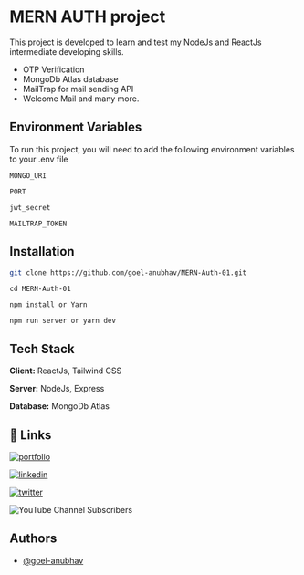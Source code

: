 
# MERN AUTH project

This project is developed to learn and test my NodeJs and ReactJs intermediate developing skills.
- OTP Verification
- MongoDb Atlas database
- MailTrap for mail sending API
- Welcome Mail and many more.




## Environment Variables

To run this project, you will need to add the following environment variables to your .env file

`MONGO_URI`

`PORT`

`jwt_secret`

`MAILTRAP_TOKEN`



## Installation




```bash
git clone https://github.com/goel-anubhav/MERN-Auth-01.git
```
```
cd MERN-Auth-01
```

```
npm install or Yarn 

``` 
```
npm run server or yarn dev
```


## Tech Stack

**Client:** ReactJs, Tailwind CSS

**Server:** NodeJs, Express

**Database:** MongoDb Atlas






## 🔗 Links
[![portfolio](https://img.shields.io/badge/my_portfolio-000?style=for-the-badge&logo=ko-fi&logoColor=white)](https://goel-anubhav.github.io/)

[![linkedin](https://img.shields.io/badge/linkedin-0A66C2?style=for-the-badge&logo=linkedin&logoColor=white)](https://www.linkedin.com/in/anubhav-goel-1206/)

[![twitter](https://img.shields.io/badge/twitter-1DA1F2?style=for-the-badge&logo=twitter&logoColor=white)](https://twitter.com/AnubhavG12)

![YouTube Channel Subscribers](https://img.shields.io/youtube/channel/subscribers/:UC6bBeHwZi4PceN0N3G_O_oA)



## Authors

- [@goel-anubhav](https://www.github.com/goel-anubhav)



